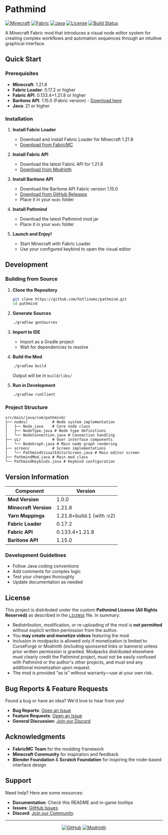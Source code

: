 # Pathmind

[![Minecraft](https://img.shields.io/badge/Minecraft-1.21.8-00AA00?style=for-the-badge&logo=minecraft)](https://minecraft.net)
[![Fabric](https://img.shields.io/badge/Fabric-0.17.2-CC6E3E?style=for-the-badge&logo=modrinth)](https://fabricmc.net)
[![Java](https://img.shields.io/badge/Java-21+-FF6B6B?style=for-the-badge&logo=openjdk)](https://openjdk.java.net)
[![License](https://img.shields.io/badge/License-CC%20BY--NC%204.0-blue?style=for-the-badge)](https://creativecommons.org/licenses/by-nc/4.0/)
[![Build Status](https://img.shields.io/badge/Build-Passing-brightgreen?style=for-the-badge)](https://github.com/hotlinemc/pathmind)

A Minecraft Fabric mod that introduces a visual node editor system for creating complex workflows and automation sequences through an intuitive graphical interface.

## Quick Start

### Prerequisites
- **Minecraft**: 1.21.8
- **Fabric Loader**: 0.17.2 or higher
- **Fabric API**: 0.133.4+1.21.8 or higher
- **Baritone API**: 1.15.0 (Fabric version) - [Download here](https://github.com/cabaletta/baritone/releases/download/v1.15.0/baritone-api-fabric-1.15.0.jar)
- **Java**: 21 or higher

### Installation

1. **Install Fabric Loader**
   - Download and install Fabric Loader for Minecraft 1.21.8
   - [Download from FabricMC](https://fabricmc.net/use/installer/)

2. **Install Fabric API**
   - Download the latest Fabric API for 1.21.8
   - [Download from Modrinth](https://modrinth.com/mod/fabric-api)

3. **Install Baritone API**
   - Download the Baritone API Fabric version 1.15.0
   - [Download from GitHub Releases](https://github.com/cabaletta/baritone/releases/download/v1.15.0/baritone-api-fabric-1.15.0.jar)
   - Place it in your `mods` folder

4. **Install Pathmind**
   - Download the latest Pathmind mod jar
   - Place it in your `mods` folder

5. **Launch and Enjoy!**
   - Start Minecraft with Fabric Loader
   - Use your configured keybind to open the visual editor

## Development

### Building from Source

1. **Clone the Repository**
   ```bash
   git clone https://github.com/hotlinemc/pathmind.git
   cd pathmind
   ```

2. **Generate Sources**
   ```bash
   ./gradlew genSources
   ```

3. **Import to IDE**
   - Import as a Gradle project
   - Wait for dependencies to resolve

4. **Build the Mod**
   ```bash
   ./gradlew build
   ```
   Output will be in `build/libs/`

5. **Run in Development**
   ```bash
   ./gradlew runClient
   ```

### Project Structure

```
src/main/java/com/pathmind/
├── nodes/           # Node system implementation
│   ├── Node.java    # Core node class
│   ├── NodeType.java # Node type definitions
│   └── NodeConnection.java # Connection handling
├── ui/              # User interface components
│   └── NodeGraph.java # Main node graph rendering
├── screen/          # Screen implementations
│   └── PathmindVisualEditorScreen.java # Main editor screen
├── PathmindMod.java # Main mod class
└── PathmindKeybinds.java # Keybind configuration
```

## Version Information

| Component | Version |
|-----------|---------|
| **Mod Version** | 1.0.0 |
| **Minecraft Version** | 1.21.8 |
| **Yarn Mappings** | 1.21.8+build.1 (with :v2) |
| **Fabric Loader** | 0.17.2 |
| **Fabric API** | 0.133.4+1.21.8 |
| **Baritone API** | 1.15.0 |

### Development Guidelines
- Follow Java coding conventions
- Add comments for complex logic
- Test your changes thoroughly
- Update documentation as needed

## License

This project is distributed under the custom **Pathmind License (All Rights Reserved)** as described in the [`LICENSE`](LICENSE)
file. In summary:

- Redistribution, modification, or re-uploading of the mod is **not permitted** without explicit written permission from the
  author.
- You **may create and monetize videos** featuring the mod.
- Inclusion in modpacks is allowed only if monetization is limited to CurseForge or Modrinth (including sponsored links or
  banners) unless prior written permission is granted. Modpacks distributed elsewhere must clearly credit the Pathmind project,
  must not be easily confused with Pathmind or the author's other projects, and must end any additional monetization upon
  request.
- The mod is provided “as is” without warranty—use at your own risk.

## Bug Reports & Feature Requests

Found a bug or have an idea? We'd love to hear from you!

- **Bug Reports**: [Open an Issue](https://github.com/hotlinemc/pathmind/issues/new?template=bug_report.md)
- **Feature Requests**: [Open an Issue](https://github.com/hotlinemc/pathmind/issues/new?template=feature_request.md)
- **General Discussion**: [Join our Discord](https://discord.gg/zWT2zxQm)

## Acknowledgments

- **FabricMC Team** for the modding framework
- **Minecraft Community** for inspiration and feedback
- **Blender Foundation** & **Scratch Foundation** for inspiring the node-based interface design

## Support

Need help? Here are some resources:

- **Documentation**: Check this README and in-game tooltips
- **Issues**: [GitHub Issues](https://github.com/hotlinemc/pathmind/issues)
- **Discord**: [Join our Community](https://discord.gg/zWT2zxQm)

---

<div align="center">

[![GitHub](https://img.shields.io/badge/GitHub-Repository-black?style=for-the-badge&logo=github)](https://github.com/hotlinemc/pathmind)
[![Modrinth](https://img.shields.io/badge/Modrinth-Download-00D5AA?style=for-the-badge&logo=modrinth)](https://modrinth.com/mod/pathmind)

</div>
